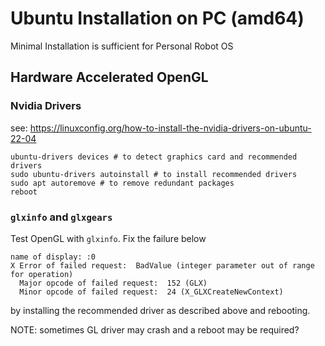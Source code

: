 # Ubuntu Installation on PC (amd64)

Minimal Installation is sufficient for Personal Robot OS


## Hardware Accelerated OpenGL

### Nvidia Drivers

see: https://linuxconfig.org/how-to-install-the-nvidia-drivers-on-ubuntu-22-04

```
ubuntu-drivers devices # to detect graphics card and recommended drivers
sudo ubuntu-drivers autoinstall # to install recommended drivers
sudo apt autoremove # to remove redundant packages
reboot
```

### `glxinfo` and `glxgears`

Test OpenGL with `glxinfo`. Fix the failure below

```
name of display: :0
X Error of failed request:  BadValue (integer parameter out of range for operation)
  Major opcode of failed request:  152 (GLX)
  Minor opcode of failed request:  24 (X_GLXCreateNewContext)
```

by installing the recommended driver as described above and rebooting.

NOTE: sometimes GL driver may crash and a reboot may be required?



